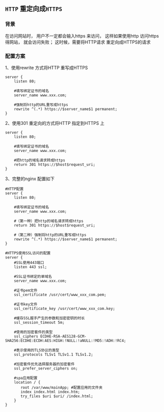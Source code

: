 ## `HTTP` 重定向成`HTTPS`

### 背景

在访问网站时， 用户不一定都会输入https 来访问， 这样如果使用http 访问https 得网站， 就会访问失败； 这时候，需要将HTTP请求 重定向成HTTPS的请求

### 配置方案

1、使用rewrite 方式将HTTP 重写成HTTPS

```nginx
server {
    listen 80;
    
    #填写绑定证书的域名
    server_name www.xxx.com;
    
    #强制将http的URL重写成https
    rewrite ^(.*) https://$server_name$1 permanent; 
}
```

2、使用301 重定向的方式将HTTP 指定到HTTPS 上

```nginx
server {
    listen 80;
    
    #填写绑定证书的域名
    server_name www.xxx.com;
    
    #把http的域名请求转成https
    return 301 https://$host$request_uri;
}
```

3、完整的nginx 配置如下

```nginx
#HTTP配置
server {
    listen 80;
    
    #填写绑定证书的域名
    server_name www.xxx.com;
    
    #（第一种）把http的域名请求转成https
    return 301 https://$host$request_uri;
    
    #（第二种）强制将http的URL重写成https
    rewrite ^(.*) https://$server_name$1 permanent; 
}

#HTTPS使用SSL访问的配置
server {
    #SSL使用443端口
    listen 443 ssl;
    
    #SSL证书绑定的单域名
    server_name www.xxx.com;
    
    #证书pem文件
    ssl_certificate /usr/cert/www_xxx_com.pem;
    
    #证书key文件
    ssl_certificate_key /usr/cert/www_xxx_com.key;
    
    #缓存SSL握手产生的参数和加密密钥的时长
    ssl_session_timeout 5m;
    
    #使用的加密套件的类型
    ssl_ciphers ECDHE-RSA-AES128-GCM-SHA256:ECDHE:ECDH:AES:HIGH:!NULL:!aNULL:!MD5:!ADH:!RC4; 
    
    #表示使用的TLS协议的类型
    ssl_protocols TLSv1 TLSv1.1 TLSv1.2;
    
    #加密套件优先选择服务器的加密套件
    ssl_prefer_server_ciphers on; 
    
    #spa应用配置
    location / {
       root /var/www/mainApp; #配置应用的文件夹
       index index.html index.htm;
       try_files $uri $uri/ /index.html;
    }
}
```







